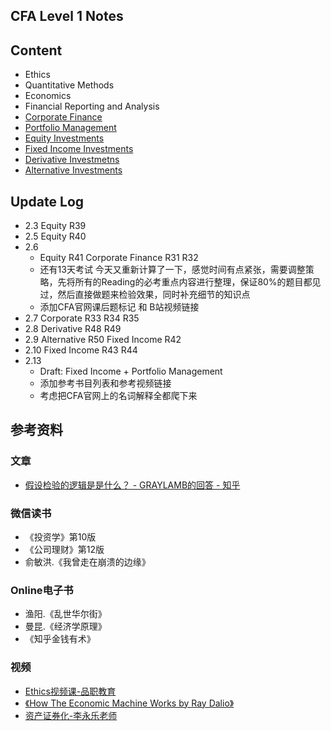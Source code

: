 ## CFA Level 1 Notes

## Content
* Ethics
* Quantitative Methods
* Economics
* Financial Reporting and Analysis
* [Corporate Finance](https://github.com/auguskong/CFA-Notes/tree/master/Corporate-Finance)
* [Portfolio Management](https://github.com/auguskong/CFA-Notes/tree/master/Portfolio-Management)
* [Equity Investments](https://github.com/auguskong/CFA-Notes/tree/master/Equity)
* [Fixed Income Investments](https://github.com/auguskong/CFA-Notes/tree/master/Fixed-Income)
* [Derivative Investmetns](https://github.com/auguskong/CFA-Notes/tree/master/Derivative)
* [Alternative Investments](https://github.com/auguskong/CFA-Notes/tree/master/Alternative)

## Update Log
* 2.3 Equity R39
* 2.5 Equity R40
* 2.6 
  * Equity R41 Corporate Finance R31 R32 
  * 还有13天考试 今天又重新计算了一下，感觉时间有点紧张，需要调整策略，先将所有的Reading的必考重点内容进行整理，保证80%的题目都见过，然后直接做题来检验效果，同时补充细节的知识点
  * 添加CFA官网课后题标记 和 B站视频链接
* 2.7 Corporate R33 R34 R35
* 2.8 Derivative R48 R49 
* 2.9 Alternative R50 Fixed Income R42
* 2.10 Fixed Income R43 R44
* 2.13 
  * Draft: Fixed Income + Portfolio Management 
  * 添加参考书目列表和参考视频链接 
  * 考虑把CFA官网上的名词解释全都爬下来


## 参考资料

### 文章
* [假设检验的逻辑是是什么？ - GRAYLAMB的回答 - 知乎](https://www.zhihu.com/question/20254932/answer/459073864)

### 微信读书
* 《投资学》第10版
* 《公司理财》第12版 
* 俞敏洪.《我曾走在崩溃的边缘》

### Online电子书
* 渔阳.《乱世华尔街》
* 曼昆.《经济学原理》
* 《知乎金钱有术》

### 视频
* [Ethics视频课-品职教育](https://www.bilibili.com/video/BV19v411x7JH?p=1)
* [《How The Economic Machine Works by Ray Dalio》](https://www.youtube.com/watch?v=PHe0bXAIuk0&ab_channel=PrinciplesbyRayDalio)
* [资产证券化-李永乐老师](https://www.youtube.com/watch?v=JhSKLEkrV0c)
